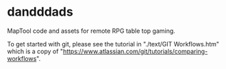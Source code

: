 # dandddads
MapTool code and assets for remote RPG table top gaming.

To get started with git, please see the tutorial in "./text/GIT Workflows.htm" which is a copy of "https://www.atlassian.com/git/tutorials/comparing-workflows".
